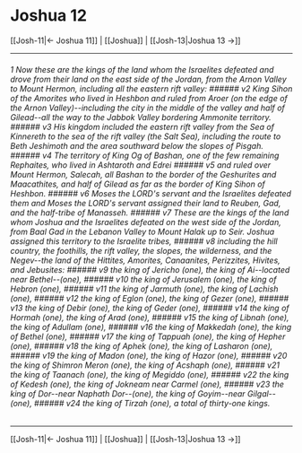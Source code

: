 # Joshua 12

[[Josh-11|← Joshua 11]] | [[Joshua]] | [[Josh-13|Joshua 13 →]]
***

###### 1 Now these are the kings of the land whom the Israelites defeated and drove from their land on the east side of the Jordan, from the Arnon Valley to Mount Hermon, including all the eastern rift valley: ###### v2 King Sihon of the Amorites who lived in Heshbon and ruled from Aroer (on the edge of the Arnon Valley)--including the city in the middle of the valley and half of Gilead--all the way to the Jabbok Valley bordering Ammonite territory. ###### v3 His kingdom included the eastern rift valley from the Sea of Kinnereth to the sea of the rift valley (the Salt Sea), including the route to Beth Jeshimoth and the area southward below the slopes of Pisgah. ###### v4 The territory of King Og of Bashan, one of the few remaining Rephaites, who lived in Ashtaroth and Edrei ###### v5 and ruled over Mount Hermon, Salecah, all Bashan to the border of the Geshurites and Maacathites, and half of Gilead as far as the border of King Sihon of Heshbon. ###### v6 Moses the LORD's servant and the Israelites defeated them and Moses the LORD's servant assigned their land to Reuben, Gad, and the half-tribe of Manasseh. ###### v7 These are the kings of the land whom Joshua and the Israelites defeated on the west side of the Jordan, from Baal Gad in the Lebanon Valley to Mount Halak up to Seir. Joshua assigned this territory to the Israelite tribes, ###### v8 including the hill country, the foothills, the rift valley, the slopes, the wilderness, and the Negev--the land of the Hittites, Amorites, Canaanites, Perizzites, Hivites, and Jebusites: ###### v9 the king of Jericho (one), the king of Ai--located near Bethel--(one), ###### v10 the king of Jerusalem (one), the king of Hebron (one), ###### v11 the king of Jarmuth (one), the king of Lachish (one), ###### v12 the king of Eglon (one), the king of Gezer (one), ###### v13 the king of Debir (one), the king of Geder (one), ###### v14 the king of Hormah (one), the king of Arad (one), ###### v15 the king of Libnah (one), the king of Adullam (one), ###### v16 the king of Makkedah (one), the king of Bethel (one), ###### v17 the king of Tappuah (one), the king of Hepher (one), ###### v18 the king of Aphek (one), the king of Lasharon (one), ###### v19 the king of Madon (one), the king of Hazor (one), ###### v20 the king of Shimron Meron (one), the king of Acshaph (one), ###### v21 the king of Taanach (one), the king of Megiddo (one), ###### v22 the king of Kedesh (one), the king of Jokneam near Carmel (one), ###### v23 the king of Dor--near Naphath Dor--(one), the king of Goyim--near Gilgal--(one), ###### v24 the king of Tirzah (one), a total of thirty-one kings.

***
[[Josh-11|← Joshua 11]] | [[Joshua]] | [[Josh-13|Joshua 13 →]]
